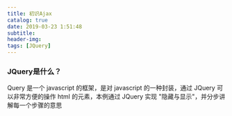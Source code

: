 ```yaml
---
title: 初识Ajax
catalog: true
date: 2019-03-23 1:51:48
subtitle:
header-img:
tags: [JQuery]
---
```


### JQuery是什么？
Query 是一个 javascript 的框架，是对 javascript 的一种封装，通过 JQuery 可以非常方便的操作 html 的元素，本例通过 JQuery 实现 "隐藏与显示"，并分步讲解每一个步骤的意思

